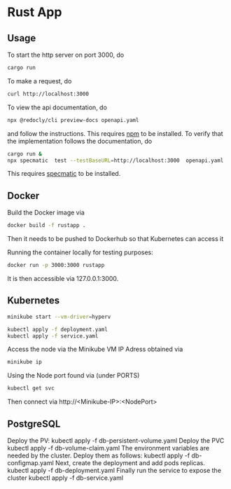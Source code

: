 # Rust App

## Usage

To start the http server on port 3000, do

```sh
cargo run
```

To make a request, do

```sh
curl http://localhost:3000
```

To view the api documentation, do

```sh
npx @redocly/cli preview-docs openapi.yaml
```

and follow the instructions. This requires [npm](https://www.npmjs.com) to be
installed. To verify that the implementation follows the documentation, do

```sh
cargo run &
npx specmatic  test --testBaseURL=http://localhost:3000  openapi.yaml
```

This requires [specmatic](https://specmatic.in/getting_started.html) to be
installed.

## Docker

Build the Docker image via
```sh
docker build -f rustapp .
```

Then it needs to be pushed to Dockerhub so that Kubernetes can access it

Running the container locally for testing purposes:
```sh
docker run -p 3000:3000 rustapp
```

It is then accessible via 127.0.0.1:3000.

## Kubernetes

```sh
minikube start --vm-driver=hyperv
```

```sh
kubectl apply -f deployment.yaml
kubectl apply -f service.yaml
```

Access the node via the Minikube VM IP Adress obtained via
```sh
minikube ip
```

Using the Node port found via (under PORTS)
```sh
kubectl get svc
```

Then connect via http://\<Minikube-IP\>:\<NodePort\>

## PostgreSQL

Deploy the PV:
kubectl apply -f db-persistent-volume.yaml
Deploy the PVC
kubectl apply -f db-volume-claim.yaml
The environment variables are needed by the cluster. Deploy them as follows:
kubectl apply -f db-configmap.yaml
Next, create the deployment and add pods replicas.
kubectl apply -f db-deployment.yaml
Finally run the service to expose the cluster
kubectl apply -f db-service.yaml
